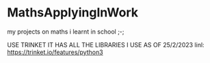 # MathsApplyingInWork
my projects on maths i learnt in school ;-;

USE TRINKET IT HAS ALL THE LIBRARIES I USE AS OF 25/2/2023
linl: https://trinket.io/features/python3
